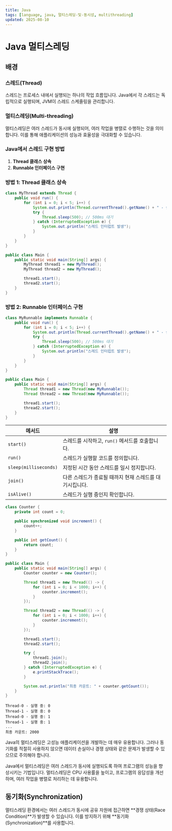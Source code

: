 ```yaml
---
title: Java
tags: [language, java, 멀티스레딩-및-동시성, multithreading]
updated: 2025-08-10
---
```

# Java 멀티스레딩

## 배경

### 스레드(Thread)
스레드는 프로세스 내에서 실행되는 하나의 작업 흐름입니다. Java에서 각 스레드는 독립적으로 실행되며, JVM이 스레드 스케줄링을 관리합니다.

### 멀티스레딩(Multi-threading)
멀티스레딩은 여러 스레드가 동시에 실행되어, 여러 작업을 병렬로 수행하는 것을 의미합니다. 이를 통해 애플리케이션의 성능과 효율성을 극대화할 수 있습니다.

### Java에서 스레드 구현 방법
1. **Thread 클래스 상속**
2. **Runnable 인터페이스 구현**


### 방법 1: Thread 클래스 상속
```java
class MyThread extends Thread {
    public void run() {
        for (int i = 0; i < 5; i++) {
            System.out.println(Thread.currentThread().getName() + " - 실행 중: " + i);
            try {
                Thread.sleep(500); // 500ms 대기
            } catch (InterruptedException e) {
                System.out.println("스레드 인터럽트 발생");
            }
        }
    }
}

public class Main {
    public static void main(String[] args) {
        MyThread thread1 = new MyThread();
        MyThread thread2 = new MyThread();

        thread1.start();
        thread2.start();
    }
}
```

### 방법 2: Runnable 인터페이스 구현
```java
class MyRunnable implements Runnable {
    public void run() {
        for (int i = 0; i < 5; i++) {
            System.out.println(Thread.currentThread().getName() + " - 실행 중: " + i);
            try {
                Thread.sleep(500); // 500ms 대기
            } catch (InterruptedException e) {
                System.out.println("스레드 인터럽트 발생");
            }
        }
    }
}

public class Main {
    public static void main(String[] args) {
        Thread thread1 = new Thread(new MyRunnable());
        Thread thread2 = new Thread(new MyRunnable());

        thread1.start();
        thread2.start();
    }
}
```


| 메서드                     | 설명                                      |
|---------------------------|------------------------------------------|
| `start()`                 | 스레드를 시작하고, `run()` 메서드를 호출합니다. |
| `run()`                   | 스레드가 실행할 코드를 정의합니다.         |
| `sleep(milliseconds)`     | 지정된 시간 동안 스레드를 일시 정지합니다. |
| `join()`                  | 다른 스레드가 종료될 때까지 현재 스레드를 대기시킵니다. |
| `isAlive()`               | 스레드가 실행 중인지 확인합니다.           |

```java
class Counter {
    private int count = 0;

    public synchronized void increment() {
        count++;
    }

    public int getCount() {
        return count;
    }
}

public class Main {
    public static void main(String[] args) {
        Counter counter = new Counter();

        Thread thread1 = new Thread(() -> {
            for (int i = 0; i < 1000; i++) {
                counter.increment();
            }
        });

        Thread thread2 = new Thread(() -> {
            for (int i = 0; i < 1000; i++) {
                counter.increment();
            }
        });

        thread1.start();
        thread2.start();

        try {
            thread1.join();
            thread2.join();
        } catch (InterruptedException e) {
            e.printStackTrace();
        }

        System.out.println("최종 카운트: " + counter.getCount());
    }
}
```

```
Thread-0 - 실행 중: 0
Thread-1 - 실행 중: 0
Thread-0 - 실행 중: 1
Thread-1 - 실행 중: 1
...
최종 카운트: 2000
```

Java의 멀티스레딩은 고성능 애플리케이션을 개발하는 데 매우 유용합니다. 그러나 동기화를 적절히 사용하지 않으면 데이터 손실이나 경쟁 상태와 같은 문제가 발생할 수 있으므로 주의해야 합니다.






Java에서 멀티스레딩은 여러 스레드가 동시에 실행되도록 하여 프로그램의 성능을 향상시키는 기법입니다. 멀티스레딩은 CPU 사용률을 높이고, 프로그램의 응답성을 개선하며, 여러 작업을 병렬로 처리하는 데 유용합니다.





## 동기화(Synchronization)
멀티스레딩 환경에서는 여러 스레드가 동시에 공유 자원에 접근하면 **경쟁 상태(Race Condition)**가 발생할 수 있습니다. 이를 방지하기 위해 **동기화(Synchronization)**를 사용합니다.

